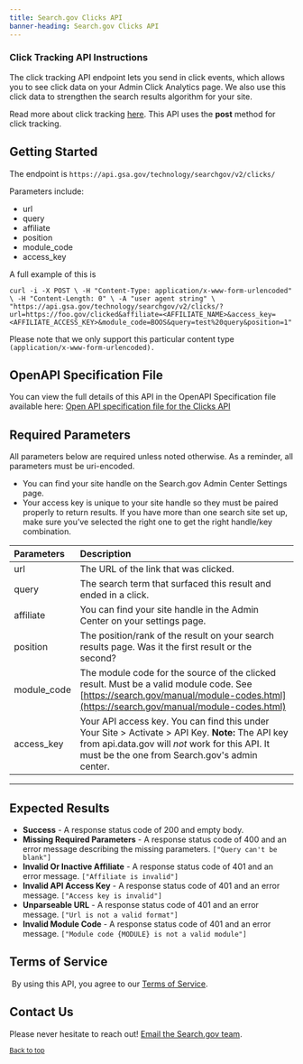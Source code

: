 ```yaml
---
title: Search.gov Clicks API
banner-heading: Search.gov Clicks API
---
```


### Click Tracking API Instructions

The click tracking API endpoint lets you send in click events, which allows you to see click data on your Admin Click Analytics page. We also use this click data to strengthen the search results algorithm for your site.

Read more about click tracking [here](https://search.gov/manual/clicks.html). This API uses the **post** method for click tracking.

## Getting Started

The endpoint is `https://api.gsa.gov/technology/searchgov/v2/clicks/`

Parameters include:
* url
* query
* affiliate
* position
* module_code
* access_key


A full example of this is 

`curl -i -X POST \
-H "Content-Type: application/x-www-form-urlencoded" \
-H "Content-Length: 0" \
-A "user agent string" \
"https://api.gsa.gov/technology/searchgov/v2/clicks/?url=https://foo.gov/clicked&affiliate=<AFFILIATE_NAME>&access_key=<AFFILIATE_ACCESS_KEY>&module_code=BOOS&query=test%20query&position=1"`

Please note that we only support this particular content type
`(application/x-www-form-urlencoded).`

## OpenAPI Specification File

You can view the full details of this API in the OpenAPI Specification file available here:
<a href="v2/openapi.yml">Open API specification file for the Clicks API</a>



## Required Parameters

All parameters below are required unless noted otherwise. As a reminder, all parameters must be uri-encoded.
* You can find your site handle on the Search.gov Admin Center Settings page.
* Your access key is unique to your site handle so they must be paired properly to return results. If you have more than one search site set up, make sure you’ve selected the right one to get the right handle/key combination.


 | Parameters                      | Description
  | :--								| :--
  | url			| The URL of the link that was clicked.
  |query		| The search term that surfaced this result and ended in a click.
  | affiliate		| You can find your site handle in the Admin Center on your settings page.
  | position | The position/rank of the result on your search results page. Was it the first result or the second?
  | module_code         | The module code for the source of the clicked result. Must be a valid module code. See [https://search.gov/manual/module-codes.html](https://search.gov/manual/module-codes.html)
  | access_key          | Your API access key. You can find this under Your Site > Activate > API Key. **Note:** The API key from api.data.gov will *not* work for this API. It must be the one from Search.gov's admin center.

-----


## Expected Results

*   **Success** - A response status code of 200 and empty body.
*   **Missing Required Parameters** - A response status code of 400 and an error message describing the missing parameters. `["Query can't be blank"]`
*   **Invalid Or Inactive Affiliate** - A response status code of 401 and an error message. `["Affiliate is invalid"]`
*   **Invalid API Access Key** - A response status code of 401 and an error message. `["Access key is invalid"]`
*   **Unparseable URL** - A response status code of 401 and an error message. `["Url is not a valid format"]`
*   **Invalid Module Code** - A response status code of 401 and an error message. `["Module code {MODULE} is not a valid module"]`
​

## Terms of Service
​
By using this API, you agree to our [Terms of Service](https://search.gov/tos.html).

## Contact Us

Please never hesitate to reach out! [Email the Search.gov team](mailto:search@support.digitalgov.gov). 

<p><small><a href="#">Back to top</a></small></p>